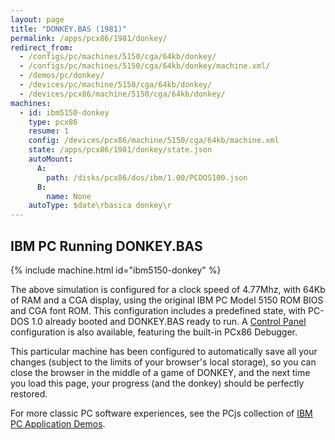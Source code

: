 ```yaml
---
layout: page
title: "DONKEY.BAS (1981)"
permalink: /apps/pcx86/1981/donkey/
redirect_from:
  - /configs/pc/machines/5150/cga/64kb/donkey/
  - /configs/pc/machines/5150/cga/64kb/donkey/machine.xml/
  - /demos/pc/donkey/
  - /devices/pc/machine/5150/cga/64kb/donkey/
  - /devices/pcx86/machine/5150/cga/64kb/donkey/
machines:
  - id: ibm5150-donkey
    type: pcx86
    resume: 1
    config: /devices/pcx86/machine/5150/cga/64kb/machine.xml
    state: /apps/pcx86/1981/donkey/state.json
    autoMount:
      A:
        path: /disks/pcx86/dos/ibm/1.00/PCDOS100.json
      B:
        name: None
    autoType: $date\rbasica donkey\r
---
```


IBM PC Running DONKEY.BAS
-------------------------

{% include machine.html id="ibm5150-donkey" %}

The above simulation is configured for a clock speed of 4.77Mhz, with 64Kb of RAM and a CGA display,
using the original IBM PC Model 5150 ROM BIOS and CGA font ROM.  This configuration includes a predefined
state, with PC-DOS 1.0 already booted and DONKEY.BAS ready to run.  A [Control Panel](debugger/) configuration
is also available, featuring the built-in PCx86 Debugger.

This particular machine has been configured to automatically save all your changes (subject to the limits
of your browser's local storage), so you can close the browser in the middle of a game of DONKEY, and
the next time you load this page, your progress (and the donkey) should be perfectly restored.

For more classic PC software experiences, see the PCjs collection of [IBM PC Application Demos](/apps/pcx86/).
